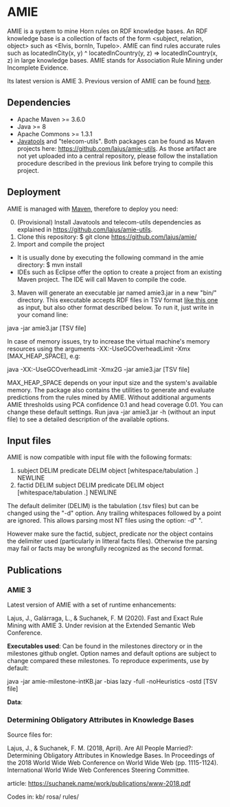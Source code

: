 # AMIE 

AMIE is a system to mine Horn rules on RDF knowledge bases. An RDF knowledge base is a collection of facts of the form <subject, relation, object> such as <Elvis, bornIn, Tupelo>. AMIE can find rules accurate rules such as locatedInCity(x, y) ^ locatedInCountry(y, z) => locatedInCountry(x, z) in large knowledge bases. AMIE stands for Association Rule Mining under Incomplete Evidence. 

Its latest version is AMIE 3. Previous version of AMIE can be found [here](https://www.mpi-inf.mpg.de/departments/databases-and-information-systems/research/yago-naga/amie/). 

## Dependencies

* Apache Maven >= 3.6.0
* Java >= 8
* Apache Commons >= 1.3.1
* [Javatools](https://www.mpi-inf.mpg.de/departments/databases-and-information-systems/research/yago-naga/javatools/) and "telecom-utils". Both packages can be found as Maven projects here: https://github.com/lajus/amie-utils. As those artifact are not yet uploaded into a central repository, please follow the installation procedure described in the previous link before trying to compile this project.

## Deployment

AMIE is managed with [Maven](https://maven.apache.org/), therefore to deploy you need:

0. (Provisional) Install Javatools and telecom-utils dependencies as explained in https://github.com/lajus/amie-utils.
1. Clone this repository: $ git clone https://github.com/lajus/amie/
2. Import and compile the project
 * It is usually done by executing the following command in the amie directory: $ mvn install
 * IDEs such as Eclipse offer the option to create a project from an existing Maven project. The IDE will call Maven to compile the code.
3. Maven will generate an executable jar named amie3.jar in a new "bin/" directory. This executable accepts RDF files in TSV format [like this one](http://resources.mpi-inf.mpg.de/yago-naga/amie/data/yago2_sample/yago2core.10kseedsSample.compressed.notypes.tsv) as input, but also other format described below. To run it, just write in your comand line: 

java -jar amie3.jar [TSV file]

In case of memory issues, try to increase the virtual machine's memory resources using the arguments -XX:-UseGCOverheadLimit -Xmx [MAX_HEAP_SPACE], e.g:

java -XX:-UseGCOverheadLimit -Xmx2G -jar amie3.jar [TSV file]

MAX_HEAP_SPACE depends on your input size and the system's available memory. The package also contains the utilities to generate and evaluate predictions from the rules mined by AMIE. Without additional arguments AMIE thresholds using PCA confidence 0.1 and head coverage 0.01. You can change these default settings. Run java -jar amie3.jar -h (without an input file) to see a detailed description of the available options.

## Input files

AMIE is now compatible with input file with the following formats:
 1. subject DELIM predicate DELIM object [whitespace/tabulation .] NEWLINE
 2. factid DELIM subject DELIM predicate DELIM object [whitespace/tabulation .] NEWLINE

The default delimiter (DELIM) is the tabulation (.tsv files) but can be changed using the "-d" option. Any trailing whitespaces followed by a point are ignored. This allows parsing most NT files using the option: -d" ". 

However make sure the factid, subject, predicate nor the object contains the delimiter used (particularly in litteral facts files). Otherwise the parsing may fail or facts may be wrongfully recognized as the second format.

## Publications 

### AMIE 3

Latest version of AMIE with a set of runtime enhancements: 

Lajus, J., Galárraga, L., & Suchanek, F. M (2020). Fast and Exact Rule Mining with AMIE 3. Under revision at the Extended Semantic Web Conference.

**Executables used**: Can be found in the milestones directory or in the milestones github onglet. Option names and default options are subject to change compared these milestones. To reproduce experiments, use by default:

java -jar amie-milestone-intKB.jar -bias lazy -full -noHeuristics -ostd [TSV file]

**Data**: 

### Determining Obligatory Attributes in Knowledge Bases

Source files for:

Lajus, J., & Suchanek, F. M. (2018, April). Are All People Married?: Determining Obligatory Attributes in Knowledge Bases. 
In Proceedings of the 2018 World Wide Web Conference on World Wide Web (pp. 1115-1124). International World Wide Web Conferences Steering Committee.

article: https://suchanek.name/work/publications/www-2018.pdf

Codes in: kb/ rosa/ rules/ 
